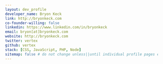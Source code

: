 ```yaml
---
layout: dev_profile
developer_name: Bryon Keck
link: http://bryonkeck.com
co-founder-willing: false
linkedin: https://www.linkedin.com/in/bryonkeck
email: bryon[at]bryonkeck.com
website: http://bryonkeck.com
twitter: vertex
github: vertex
stack: [CSS, JavaScript, PHP, Node]
sitemap: false # do not change unless||until individual profile pages exist.
---
```

